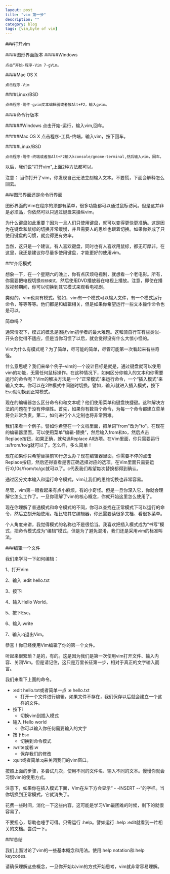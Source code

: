 ```yaml
---
layout: post
title: "vim 第一步"
description: ""
category: blog
tags: [vim,byte of vim]
---
```


###打开vim

####图形界面版本
#####Windows

	点击“开始-程序-Vim 7-gVim。

####Mac OS X

	点击程序-Vim

####Linux/BSD

	点击程序-附件-gvim文本编辑器或者按Alt+F2，输入gvim。

####命令行版本

######Windows
	点击开始-运行，输入vim,回车。

#####Mac OS X
	点击程序-工具-终端，输入vim，按下回车。

#####Linux/BSD

	点击程序-附件-终端或者按Alt+F2输入kconsole/gnome-terminal,然后输入vim，回车。

以后，我们说"打开vim",上面2种方法都可以。

注意：
	当你打开了vim，你发现自己无法立刻输入文本。不要慌，下面会解释怎么回去。

###图形界面还是命令行界面

图形界面的Vim在程序的顶部有菜单，很多功能都可以通过鼠标访问。但是这并非是必须品，你依然可以只通过键盘来操纵vim。

为什么键盘如此重要？因为一旦人们只使用键盘，就可以变得更快更准确。这是因为在键盘和鼠标的切换非常缓慢，并且需要人的思维也跟着切换。如果你养成了只使用键盘的习惯，就变得更有效率。

当然，这只是一个建议。有人喜欢键盘，同时也有人喜欢用鼠标，都无可厚非。在这里，我还是建议你尽量多使用键盘，才能更好的使用vim。

###介绍模式

想象一下，在一个星期六的晚上，你有点厌烦电视剧，就想看一个老电影。所有，你需要把电视切换`视频模式`，然后使用DVD播放器在电视上播放。注意，即使在播放视频期间，你可以切换到其它模式来观看电视剧。

类似的，vim也具有模式。譬如，vim有一个模式可以输入文件，有一个模式运行命令，等等等等。他们都是和编辑相关，但是如果你希望运行一些文本操作命令也是可以。

简单吗？

通常情况下，模式的概念是困扰vim初学者的最大难题。这和骑自行车有些类似-开头会觉得不适应，但是当你习惯了以后，就会觉得没有什么大惊小怪的。

Vim为什么有模式呢？为了简单，尽可能的简单，尽管可能第一次看起来有些奇怪。

什么意思呢？我们来举个例子-vim的一个设计目标是就是，通过键盘就可以使用vim的功能，无需任何鼠标操作。在这种情况下，如何区分你输入的文本和你需要运行的命令呢？Vim的解决方法是一个“正常模式”来运行命令，一个“插入模式”来输入文本。你可以在2种模式中间随时切换。譬如，输入i就进入插入模式，按下Esc就切换到正常模式。

现在的编辑器怎么区分命令和和文本呢？他们使用菜单和键盘快捷键。这种解决方法的问题在于没有伸缩性。首先，如果你有数百个命令，为每一个命令都建立菜单将会非常负责。第二，如何进行个人定制也将非常困难。

我们来看一个例子。譬如你希望在一个文档里面，把单词"from"改为"to"。在现在的编辑器里面，可以使用菜单”编辑-替换”，然后输入from和to，然后点击Replace按钮，如果正确，就勾选Replace All选项。在Vim里面，你只需要运行 :s/from/to/g就可以了。怎么样，多么简单！

现在如果你只希望替换前10行怎么办？现在编辑器里面，你需要不停的点击Replace按钮，然后还得查看是否正确选择对应的选项。在Vim里面只需要运行:0,10s/from/to/gc就可以了。c代表我们希望每次替换都得到确认。

通过区分文本输入和运行命令模式，vim让我们的思维切换也非常容易。

尽管，vim第一眼看起来有点小麻烦，有的小奇怪。但是一旦你深入它，你就会理解它怎么工作了。一旦你理解了vim的核心概念，你就开始这里怎么使用了。

现在你理解了普通模式和命令模式的不同，你可以查找在正常模式下可以运行的命令，然后立刻开始使用。相比较其它编辑器，你还需要读很多文档、看很多菜单。

个人角度来讲，我觉得模式的名称也不是很恰当。我喜欢把插入模式成为“书写”模式，把命令模式成为“编辑”模式，但是为了避免混淆，我们还是采用vim的标准叫法。

###编辑一个文件

我们来学习一下如何编辑：

1、打开Vim

2、输入 :edit hello.txt

3、按下i

4、输入Hello World。

5、按下Esc。

6、输入:write

7、输入:q退出Vim。

恭喜！你已经使用Vim编辑了你的第一个文件。

听起来很繁琐？是的，有的。这是因为我们是第一次使用vim打开文件、输入内容、关闭Vim。但是请记住，这只是万里长征第一步，相对于真正的文字输入而言。

我们来看下上面的命令。

* :edit hello.txt或者简单一点 :e hello.txt
	* 打开一个文件进行编辑，如果文件不存在，我们保存以后就会建立一个这样的文件。
* 按下i
	* 切换vim到插入模式
* 输入 Hello world
	* 你可以输入你任何需要输入的文字
* 按下Esc
	* 切换到命令模式
* :write或者:w
	* 保存我们的修改
* :quit或者简单:q来关闭我们的vim窗口。

按照上面的步骤，多尝试几次，使用不同的文件名、输入不同的文本。慢慢你就会习惯vim的使用方式。

注意下，如果你在插入模式下面，Vim在左下方会显示“ - -INSERT --”的字样。当你切换到正常模式，它就消失了。

花费一些时间，消化一下这些内容，这可能是学习Vim最困难的时候，剩下的就很容易了。

不要担心，帮助也唾手可得。只需运行 :help。譬如运行 :help :edit就看到一片相关的文档。尝试一下。


###总结

我们上面讨论了vim的一些基本概念和用法。使用:help notation和:help keycodes.

请确保理解这些概念，一旦你开始以vim的方式开始思考，vim就非常容易理解。




